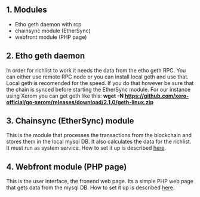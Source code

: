 ## 1. Modules

- Etho geth daemon with rcp
- chainsync module (EtherSync)
- webfront module (PHP page)

## 2. Etho geth daemon

In order for richlist to work it needs the data from the etho geth RPC. You can either use remote RPC node or you can install local geth and use that. Local geth is recomended for the speed. If you do that however be sure that the chain is synced before starting the EtherSync module. For our instance using Xerom you can get geth like this:
**wget -N https://github.com/xero-official/go-xerom/releases/download/2.1.0/geth-linux.zip**

## 3. Chainsync (EtherSync) module

This is the module that processes the transactions from the blockchain and stores them in the local mysql DB. It also calculates the data for the richlist. It must run as system service. How to set it up is described [here](https://github.com/def670/Xerom-richlist/blob/master/richlist/chainsync/).

## 4. Webfront module (PHP page)

This is the user interface, the fronend web page. Its a simple PHP web page that gets data from the mysql DB. How to set it up is described [here](https://github.com/def670/Xerom-richlist/tree/master/richlist/webfront).
